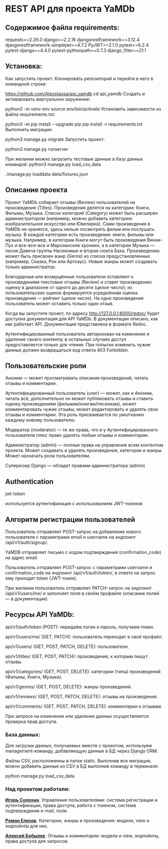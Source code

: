 # REST API для проекта YaMDb

## Содержимое файла requirements:

requests==2.26.0
django==2.2.16
djangorestframework==3.12.4
djangorestframework-simplejwt==4.7.2
PyJWT==2.1.0
pytest==6.2.4
pytest-django==4.4.0
pytest-pythonpath==0.7.3
django_filter==21.1

## Установка:
Как запустить проект:
Клонировать репозиторий и перейти в него в командной строке:

https://github.com/Alexsiiassa/api_yamdb
cd api_yamdb
Cоздать и активировать виртуальное окружение:

python3 -m venv env
source env/bin/activate
Установить зависимости из файла requirements.txt:

python3 -m pip install --upgrade pip
pip install -r requirements.txt
Выполнить миграции:

python3 manage.py migrate
Запустить проект:

python3 manage.py runserver

При желании можно загрузить тестовые данные в базу данных командой:
python3 manage.py load_csv_data

./manage.py loaddata data/fixtures.json

## Описание проекта

Проект YaMDb собирает отзывы (Review) пользователей на произведения (Titles). Произведения делятся на категории: Книги, Фильмы, Музыка. Список категорий (Category) может быть расширен администратором (например, можно добавить категорию изобразительное искусство или Ювелирка).
Сами произведения в YaMDb не хранятся, здесь нельзя посмотреть фильм или послушать музыку.
В каждой категории есть произведения: книги, фильмы или музыка. Например, в категории Книги могут быть произведения Винни-Пух и все-все-все и Марсианские хроники, а в категории Музыка — песня Давеча группы Насекомые и вторая сюита Баха.
Произведению может быть присвоен жанр (Genre) из списка предустановленных (например, Сказка, Рок или Артхаус). Новые жанры может создавать только администратор.

Благодарные или возмущённые пользователи оставляют к произведениям текстовые отзывы (Review) и ставят произведению оценку в диапазоне от одного до десяти (целое число); из пользовательских оценок формируется усреднённая оценка произведения — рейтинг (целое число). На одно произведение пользователь может оставить только один отзыв.

Когда вы запустите проект, по адресу http://127.0.0.1:8000/redoc/ будет доступна документация для API YaMDb. В документации описано, как как работает API. Документация представлена в формате Redoc.

Аутентифицированный пользователь авторизован на изменение и удаление своего контента; в остальных случаях доступ предоставляется только для чтения. При попытке изменить чужие данные должен возвращаться код ответа 403 Forbidden.

## Пользовательские роли

Аноним — может просматривать описания произведений, читать отзывы и комментарии.

Аутентифицированный пользователь (user) — может, как и Аноним, читать всё, дополнительно он может публиковать отзывы и ставить оценку произведениям (фильмам/книгам/песенкам), может комментировать чужие отзывы; может редактировать и удалять свои отзывы и комментарии. Эта роль присваивается по умолчанию каждому новому пользователю.

Модератор (moderator) — те же права, что и у Аутентифицированного пользователя плюс право удалять любые отзывы и комментарии.

Администратор (admin) — полные права на управление всем контентом проекта. Может создавать и удалять произведения, категории и жанры. Может назначать роли пользователям.

Суперюзер Django — обладет правами администратора (admin)

## Authentication

jwt-token

используется аутентификация с использованием JWT-токенов

## Алгоритм регистрации пользователей

Пользователь отправляет POST-запрос на добавление нового пользователя с параметрами email и username на эндпоинт /api/v1/auth/signup/.

YaMDB отправляет письмо с кодом подтверждения (confirmation_code) на адрес email.

Пользователь отправляет POST-запрос с параметрами username и confirmation_code на эндпоинт /api/v1/auth/token/, в ответе на запрос ему приходит token (JWT-токен).

При желании пользователь отправляет PATCH-запрос на эндпоинт /api/v1/users/me/ и заполняет поля в своём профайле (описание полей — в документации).

## Ресурсы API YaMDb:

api/v1/auth/token (POST): передаём логин и пароль, получаем токен.

api/v1/users/me/ (GET, PATCH): пользователь переходит в свой профайл.

api/v1/users/ (GET, POST, PATCH, DELETE): пользователи.

api/v1/titles/ (GET, POST, PATCH): произведения, к которым пишут отзывы.

api/v1/categories/ (GET, POST, DELETE): категории (типы) произведений (Фильмы, Книги, Музыка).

api/v1/genres/ (GET, POST, DELETE): жанры произведений. 

api/v1/reviews/ (GET, POST, PATCH, DELETE): отзывы на произведения.

api/v1/comments/ (GET, POST, PATCH, DELETE): комментарии к отзывам. 

При запросе на изменение или удаление данных осуществляется проверка прав доступа.

### База данных:

Для загрузки данных, получаемых вместе с проектом, используем management-команду, добавляющую данные в БД через Django ORM.

Файлы CSV, расположенны в папке static. Выполнив все миграции, можно добавить данные из CSV в БД выполнив команду в терминале:

python manage.py load_csv_data


### Над проектом работали:

**[Игорь Солохин](https://github.com/igor-solokhin)**. Управление пользователями: система регистрации и аутентификации, права доступа, работа с токеном, система подтверждения e-mail, поля.

**[Роман Елизов](https://github.com/ElisovRoman)**. Категории, жанры и произведения: модели, view и эндпойнты для них.

**[Алексий Бобылев](https://github.com/Alexsiiassa)**. Отзывы и комментарии: модели и view, эндпойнты, права доступа для запросов.
